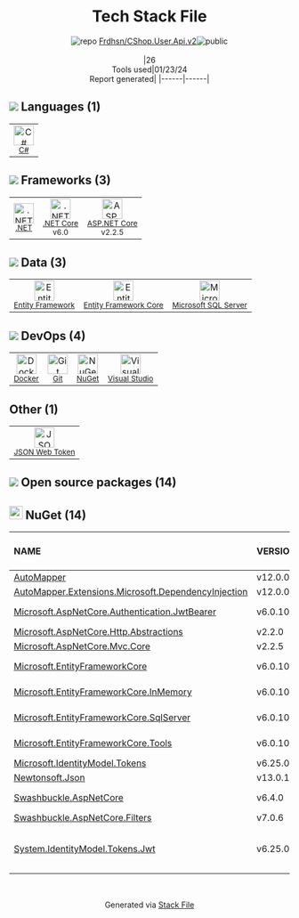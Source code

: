 <!--
&lt;--- Readme.md Snippet without images Start ---&gt;
## Tech Stack
Frdhsn/CShop.User.Api.v2 is built on the following main stack:

- [.NET](http://www.microsoft.com/net/) – Frameworks (Full Stack)
- [C#](http://csharp.net) – Languages
- [Microsoft SQL Server](http://microsoft.com/sqlserver) – Databases
- [Visual Studio](http://msdn.microsoft.com/en-us/vstudio/aa718325.aspx) – Integrated Development Environment
- [Entity Framework](https://docs.microsoft.com/en-us/aspnet/entity-framework) – Object Relational Mapper (ORM)
- [.NET Core](https://docs.microsoft.com/en-us/dotnet/core/) – Frameworks (Full Stack)
- [JSON Web Token](http://jwt.io/) – User Management and Authentication
- [Entity Framework Core](https://docs.microsoft.com/en-us/ef/core/) – Object Relational Mapper (ORM)
- [ASP.NET Core](docs.microsoft.com/en-us/aspnet/core/) – Frameworks (Full Stack)
- [Docker](https://www.docker.com/) – Virtual Machine Platforms & Containers

Full tech stack [here](/techstack.md)

&lt;--- Readme.md Snippet without images End ---&gt;

&lt;--- Readme.md Snippet with images Start ---&gt;
## Tech Stack
Frdhsn/CShop.User.Api.v2 is built on the following main stack:

- <img width='25' height='25' src='https://img.stackshare.io/service/1014/IoPy1dce_400x400.png' alt='.NET'/> [.NET](http://www.microsoft.com/net/) – Frameworks (Full Stack)
- <img width='25' height='25' src='https://img.stackshare.io/service/1015/1200px-C_Sharp_wordmark.svg.png' alt='C#'/> [C#](http://csharp.net) – Languages
- <img width='25' height='25' src='https://img.stackshare.io/service/1027/sql_server.png' alt='Microsoft SQL Server'/> [Microsoft SQL Server](http://microsoft.com/sqlserver) – Databases
- <img width='25' height='25' src='https://img.stackshare.io/service/1451/SR2hUhQN.png' alt='Visual Studio'/> [Visual Studio](http://msdn.microsoft.com/en-us/vstudio/aa718325.aspx) – Integrated Development Environment
- <img width='25' height='25' src='https://img.stackshare.io/service/3251/no-img-open-source.png' alt='Entity Framework'/> [Entity Framework](https://docs.microsoft.com/en-us/aspnet/entity-framework) – Object Relational Mapper (ORM)
- <img width='25' height='25' src='https://img.stackshare.io/service/6403/default_91fc1f0ee315262794273aa1387eaf8fed8436e6.png' alt='.NET Core'/> [.NET Core](https://docs.microsoft.com/en-us/dotnet/core/) – Frameworks (Full Stack)
- <img width='25' height='25' src='https://img.stackshare.io/service/6417/jwt-icon.png' alt='JSON Web Token'/> [JSON Web Token](http://jwt.io/) – User Management and Authentication
- <img width='25' height='25' src='https://img.stackshare.io/service/10254/no-img-open-source.png' alt='Entity Framework Core'/> [Entity Framework Core](https://docs.microsoft.com/en-us/ef/core/) – Object Relational Mapper (ORM)
- <img width='25' height='25' src='https://img.stackshare.io/service/11331/asp.net-core.png' alt='ASP.NET Core'/> [ASP.NET Core](docs.microsoft.com/en-us/aspnet/core/) – Frameworks (Full Stack)
- <img width='25' height='25' src='https://img.stackshare.io/service/586/n4u37v9t_400x400.png' alt='Docker'/> [Docker](https://www.docker.com/) – Virtual Machine Platforms & Containers

Full tech stack [here](/techstack.md)

&lt;--- Readme.md Snippet with images End ---&gt;
-->
<div align="center">

# Tech Stack File
![](https://img.stackshare.io/repo.svg "repo") [Frdhsn/CShop.User.Api.v2](https://github.com/Frdhsn/CShop.User.Api.v2)![](https://img.stackshare.io/public_badge.svg "public")
<br/><br/>
|26<br/>Tools used|01/23/24 <br/>Report generated|
|------|------|
</div>

## <img src='https://img.stackshare.io/languages.svg'/> Languages (1)
<table><tr>
  <td align='center'>
  <img width='36' height='36' src='https://img.stackshare.io/service/1015/1200px-C_Sharp_wordmark.svg.png' alt='C#'>
  <br>
  <sub><a href="http://csharp.net">C#</a></sub>
  <br>
  <sub></sub>
</td>

</tr>
</table>

## <img src='https://img.stackshare.io/frameworks.svg'/> Frameworks (3)
<table><tr>
  <td align='center'>
  <img width='36' height='36' src='https://img.stackshare.io/service/1014/IoPy1dce_400x400.png' alt='.NET'>
  <br>
  <sub><a href="http://www.microsoft.com/net/">.NET</a></sub>
  <br>
  <sub></sub>
</td>

<td align='center'>
  <img width='36' height='36' src='https://img.stackshare.io/service/6403/default_91fc1f0ee315262794273aa1387eaf8fed8436e6.png' alt='.NET Core'>
  <br>
  <sub><a href="https://docs.microsoft.com/en-us/dotnet/core/">.NET Core</a></sub>
  <br>
  <sub>v6.0</sub>
</td>

<td align='center'>
  <img width='36' height='36' src='https://img.stackshare.io/service/11331/asp.net-core.png' alt='ASP.NET Core'>
  <br>
  <sub><a href="docs.microsoft.com/en-us/aspnet/core/">ASP.NET Core</a></sub>
  <br>
  <sub>v2.2.5</sub>
</td>

</tr>
</table>

## <img src='https://img.stackshare.io/databases.svg'/> Data (3)
<table><tr>
  <td align='center'>
  <img width='36' height='36' src='https://img.stackshare.io/service/3251/no-img-open-source.png' alt='Entity Framework'>
  <br>
  <sub><a href="https://docs.microsoft.com/en-us/aspnet/entity-framework">Entity Framework</a></sub>
  <br>
  <sub></sub>
</td>

<td align='center'>
  <img width='36' height='36' src='https://img.stackshare.io/service/10254/no-img-open-source.png' alt='Entity Framework Core'>
  <br>
  <sub><a href="https://docs.microsoft.com/en-us/ef/core/">Entity Framework Core</a></sub>
  <br>
  <sub></sub>
</td>

<td align='center'>
  <img width='36' height='36' src='https://img.stackshare.io/service/1027/sql_server.png' alt='Microsoft SQL Server'>
  <br>
  <sub><a href="http://microsoft.com/sqlserver">Microsoft SQL Server</a></sub>
  <br>
  <sub></sub>
</td>

</tr>
</table>

## <img src='https://img.stackshare.io/devops.svg'/> DevOps (4)
<table><tr>
  <td align='center'>
  <img width='36' height='36' src='https://img.stackshare.io/service/586/n4u37v9t_400x400.png' alt='Docker'>
  <br>
  <sub><a href="https://www.docker.com/">Docker</a></sub>
  <br>
  <sub></sub>
</td>

<td align='center'>
  <img width='36' height='36' src='https://img.stackshare.io/service/1046/git.png' alt='Git'>
  <br>
  <sub><a href="http://git-scm.com/">Git</a></sub>
  <br>
  <sub></sub>
</td>

<td align='center'>
  <img width='36' height='36' src='https://img.stackshare.io/service/2637/6I3oEOP4_400x400.jpg' alt='NuGet'>
  <br>
  <sub><a href="https://www.nuget.org/">NuGet</a></sub>
  <br>
  <sub></sub>
</td>

<td align='center'>
  <img width='36' height='36' src='https://img.stackshare.io/service/1451/SR2hUhQN.png' alt='Visual Studio'>
  <br>
  <sub><a href="http://msdn.microsoft.com/en-us/vstudio/aa718325.aspx">Visual Studio</a></sub>
  <br>
  <sub></sub>
</td>

</tr>
</table>

## Other (1)
<table><tr>
  <td align='center'>
  <img width='36' height='36' src='https://img.stackshare.io/service/6417/jwt-icon.png' alt='JSON Web Token'>
  <br>
  <sub><a href="http://jwt.io/">JSON Web Token</a></sub>
  <br>
  <sub></sub>
</td>

</tr>
</table>


## <img src='https://img.stackshare.io/group.svg' /> Open source packages (14)</h2>

## <img width='24' height='24' src='https://img.stackshare.io/service/2637/6I3oEOP4_400x400.jpg'/> NuGet (14)

|NAME|VERSION|LAST UPDATED|LAST UPDATED BY|LICENSE|VULNERABILITIES|
|:------|:------|:------|:------|:------|:------|
|[AutoMapper](https://www.nuget.org/AutoMapper)|v12.0.0|11/21/22|frdhsn |MIT|N/A|
|[AutoMapper.Extensions.Microsoft.DependencyInjection](https://www.nuget.org/AutoMapper.Extensions.Microsoft.DependencyInjection)|v12.0.0|11/21/22|frdhsn |N/A|N/A|
|[Microsoft.AspNetCore.Authentication.JwtBearer](https://www.nuget.org/Microsoft.AspNetCore.Authentication.JwtBearer)|v6.0.10|11/21/22|frdhsn |Apache-2.0|N/A|
|[Microsoft.AspNetCore.Http.Abstractions](https://www.nuget.org/Microsoft.AspNetCore.Http.Abstractions)|v2.2.0|11/21/22|frdhsn |N/A|N/A|
|[Microsoft.AspNetCore.Mvc.Core](https://www.nuget.org/Microsoft.AspNetCore.Mvc.Core)|v2.2.5|11/21/22|frdhsn |N/A|N/A|
|[Microsoft.EntityFrameworkCore](https://www.nuget.org/Microsoft.EntityFrameworkCore)|v6.0.10|11/21/22|frdhsn |Apache-2.0|N/A|
|[Microsoft.EntityFrameworkCore.InMemory](https://www.nuget.org/Microsoft.EntityFrameworkCore.InMemory)|v6.0.10|11/21/22|frdhsn |Apache-2.0|N/A|
|[Microsoft.EntityFrameworkCore.SqlServer](https://www.nuget.org/Microsoft.EntityFrameworkCore.SqlServer)|v6.0.10|11/21/22|frdhsn |Apache-2.0|N/A|
|[Microsoft.EntityFrameworkCore.Tools](https://www.nuget.org/Microsoft.EntityFrameworkCore.Tools)|v6.0.10|11/21/22|frdhsn |Apache-2.0|N/A|
|[Microsoft.IdentityModel.Tokens](https://www.nuget.org/Microsoft.IdentityModel.Tokens)|v6.25.0|11/21/22|frdhsn |MIT|N/A|
|[Newtonsoft.Json](https://www.nuget.org/Newtonsoft.Json)|v13.0.1|11/21/22|frdhsn |MIT|N/A|
|[Swashbuckle.AspNetCore](https://www.nuget.org/Swashbuckle.AspNetCore)|v6.4.0|11/21/22|frdhsn |BSD-3-Clause|N/A|
|[Swashbuckle.AspNetCore.Filters](https://www.nuget.org/Swashbuckle.AspNetCore.Filters)|v7.0.6|11/21/22|frdhsn |MIT|N/A|
|[System.IdentityModel.Tokens.Jwt](https://www.nuget.org/System.IdentityModel.Tokens.Jwt)|v6.25.0|11/21/22|frdhsn |MIT|[CVE-2024-21319](https://github.com/advisories/GHSA-8g9c-28fc-mcx2) (Moderate)<br/>[](https://github.com/advisories/GHSA-59j7-ghrg-fj52) (Moderate)|

<br/>
<div align='center'>

Generated via [Stack File](https://github.com/marketplace/stack-file)
